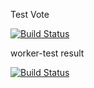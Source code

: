 

Test Vote 

[![Build Status](http://34.175.74.28:8080/buildStatus/icon?job=instavote%2Fworker-build)](http://34.175.74.28:8080/job/instavote/job/worker-build/) 







worker-test result

 [![Build Status](http://34.175.74.28:8080/buildStatus/icon?job=instavote%2Fworker-test&subject=UnitTest)](http://34.175.74.28:8080/job/instavote/job/worker-test/) 
